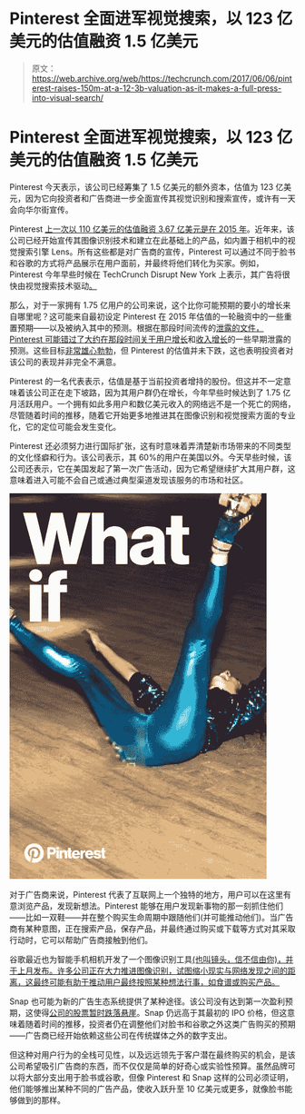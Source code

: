 # Pinterest 全面进军视觉搜索，以 123 亿美元的估值融资 1.5 亿美元

> 原文：<https://web.archive.org/web/https://techcrunch.com/2017/06/06/pinterest-raises-150m-at-a-12-3b-valuation-as-it-makes-a-full-press-into-visual-search/>

# Pinterest 全面进军视觉搜索，以 123 亿美元的估值融资 1.5 亿美元

Pinterest 今天表示，该公司已经筹集了 1.5 亿美元的额外资本，估值为 123 亿美元，因为它向投资者和广告商进一步全面宣传其视觉识别和搜索宣传，或许有一天会向华尔街宣传。

Pinterest [上一次以 110 亿美元的估值融资 3.67 亿美元是在 2015 年](https://web.archive.org/web/20230327050900/https://www.wsj.com/articles/pinterest-raises-367-million-at-11-billion-valuation-1426538379)。近年来，该公司已经开始宣传其图像识别技术和建立在此基础上的产品，如内置于相机中的视觉搜索引擎 Lens。所有这些都是对广告商的宣传，Pinterest 可以通过不同于脸书和谷歌的方式将产品展示在用户面前，并最终将他们转化为买家。例如，Pinterest 今年早些时候在 TechCrunch Disrupt New York 上表示，其广告将很快由视觉搜索技术驱动[。](https://web.archive.org/web/20230327050900/https://techcrunch.com/2017/05/16/pinterests-visual-search-technology-is-coming-to-its-ads/)

那么，对于一家拥有 1.75 亿用户的公司来说，这个比你可能预期的要小的增长来自哪里呢？这可能来自最初设定 Pinterest 在 2015 年估值的一轮融资中的一些重置预期——以及被纳入其中的预测。根据在那段时间流传的[泄露的文件，Pinterest 可能错过了大约在那段时间](https://web.archive.org/web/20230327050900/https://techcrunch.com/2015/10/16/leaked-pinterest-documents-show-revenue-growth-forecasts/)[关于用户增长](https://web.archive.org/web/20230327050900/https://techcrunch.com/2016/10/13/pinterest-hits-150m-monthly-users-missing-earlier-leaked-projections-in-2015/)和[收入增长](https://web.archive.org/web/20230327050900/https://techcrunch.com/2016/10/04/pinterest-lagged-behind-leaked-revenue-forecasts-in-2015/)的一些早期泄露的预测。这些目标[非常雄心勃勃](https://web.archive.org/web/20230327050900/https://techcrunch.com/2015/10/16/leaked-pinterest-documents-show-revenue-growth-forecasts/)，但 Pinterest 的估值并未下跌，这也表明投资者对该公司的表现并非完全不满意。

Pinterest 的一名代表表示，估值是基于当前投资者增持的股份。但这并不一定意味着该公司正在走下坡路，因为其用户群仍在增长，今年早些时候达到了 1.75 亿月活跃用户。一个拥有如此多用户和数亿美元收入的网络远不是一个死亡的网络，尽管随着时间的推移，随着它开始更多地推进其在图像识别和视觉搜索方面的专业化，它的定位可能会发生变化。

Pinterest 还必须努力进行国际扩张，这有时意味着弄清楚新市场带来的不同类型的文化怪癖和行为。该公司表示，其 60%的用户在美国以外。今天早些时候，该公司还表示，它在美国发起了第一次广告活动，因为它希望继续扩大其用户群，这意味着进入可能不会自己或通过典型渠道发现该服务的市场和社区。

![](img/85ebb9afb04b72bcda66305a54edd888.png)

对于广告商来说，Pinterest 代表了互联网上一个独特的地方，用户可以在这里有意浏览产品，发现新想法。Pinterest 能够在用户发现新事物的那一刻抓住他们——比如一双鞋——并在整个购买生命周期中跟随他们(并可能推动他们)。当广告商有某种意图，正在搜索产品，保存产品，并最终通过购买或下载等方式对其采取行动时，它可以帮助广告商接触到他们。

谷歌最近也为智能手机相机开发了一个图像识别工具[(也叫镜头，信不信由你)，并于上月发布。许多公司正在大力推进图像识别，试图缩小现实与网络发现之间的距离，这最终可能有助于推动用户最终按照某种想法行事，如食谱或购买产品。](https://web.archive.org/web/20230327050900/https://techcrunch.com/2017/05/17/google-lens-will-let-smartphone-cameras-understand-what-they-see-and-take-action/)

Snap 也可能为新的广告生态系统提供了某种途径。该公司没有达到第一次盈利预期，这使得[公司的股票暂时跌落悬崖](https://web.archive.org/web/20230327050900/https://techcrunch.com/2017/05/10/snap-is-getting-crushed-after-falling-short-of-wall-streets-expectations/)。Snap 仍远高于其最初的 IPO 价格，但这意味着随着时间的推移，投资者仍在调整他们对脸书和谷歌之外这类广告购买的预期——广告商已经开始依赖这些公司在传统媒体之外的数字支出。

但这种对用户行为的全栈可见性，以及远远领先于客户潜在最终购买的机会，是该公司希望吸引广告商的东西，而不仅仅是简单的好奇心或实验性预算。虽然品牌可以将大部分支出用于脸书或谷歌，但像 Pinterest 和 Snap 这样的公司必须证明，他们能够推出某种不同的广告产品，使收入跃升至 10 亿美元或更多，就像脸书能够做到的那样。